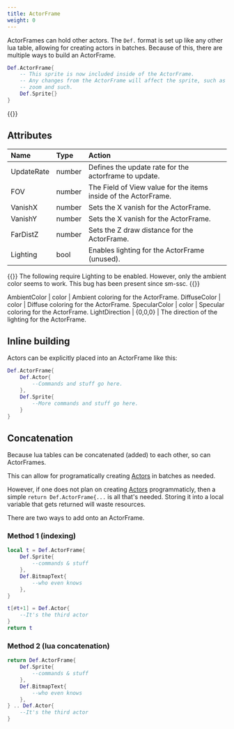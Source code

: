 ```yaml
---
title: ActorFrame
weight: 0
---
```


ActorFrames can hold other actors. The ``Def.`` format is set up like any other lua table, allowing for creating actors in batches. Because of this, there are multiple ways to build an ActorFrame.

```lua
Def.ActorFrame{
    -- This sprite is now included inside of the ActorFrame.
    -- Any changes from the ActorFrame will affect the sprite, such as position, rotation,
    -- zoom and such.
    Def.Sprite{}
}
```

{{<toc>}}

## Attributes
| Name | Type | Action |
| :--- | :--- | :----- |
UpdateRate | number | Defines the update rate for the actorframe to update.
FOV | number | The Field of View value for the items inside of the ActorFrame.
VanishX | number | Sets the X vanish for the ActorFrame.
VanishY | number | Sets the X vanish for the ActorFrame.
FarDistZ | number | Sets the Z draw distance for the ActorFrame.
Lighting | bool | Enables lighting for the ActorFrame (unused).

{{<hint>}}
The following require Lighting to be enabled. However, only the ambient color seems to work. This bug has been present since sm-ssc.
{{</hint>}}

AmbientColor | color | Ambient coloring for the ActorFrame.
DiffuseColor | color | Diffuse coloring for the ActorFrame.
SpecularColor | color | Specular coloring for the ActorFrame.
LightDirection | {0,0,0} | The direction of the lighting for the ActorFrame.

## Inline building

Actors can be explicitly placed into an ActorFrame like this:
```lua
Def.ActorFrame{
	Def.Actor{
		--Commands and stuff go here.
	},
	Def.Sprite{
		--More commands and stuff go here.
	}
}
```

## Concatenation

Because lua tables can be concatenated (added) to each other, so can ActorFrames.

This can allow for programatically creating [Actors](../actor/) in batches as needed.

However, if one does not plan on creating [Actors](../actor/) programmaticly, then a simple `return Def.ActorFrame{...` is all that's needed. Storing it into a local variable that gets returned will waste resources.

There are two ways to add onto an ActorFrame.

<!-- TODO: There's probably better ways to show this. -->
### Method 1 (indexing)
```lua
local t = Def.ActorFrame{
	Def.Sprite{
		--commands & stuff
	},
	Def.BitmapText{
		--who even knows
	},
}

t[#t+1] = Def.Actor{
	--It's the third actor
}
return t
```

### Method 2 (lua concatenation)
```lua
return Def.ActorFrame{
	Def.Sprite{
		--commands & stuff
	},
	Def.BitmapText{
		--who even knows
	},
} .. Def.Actor{
	--It's the third actor
}
```
